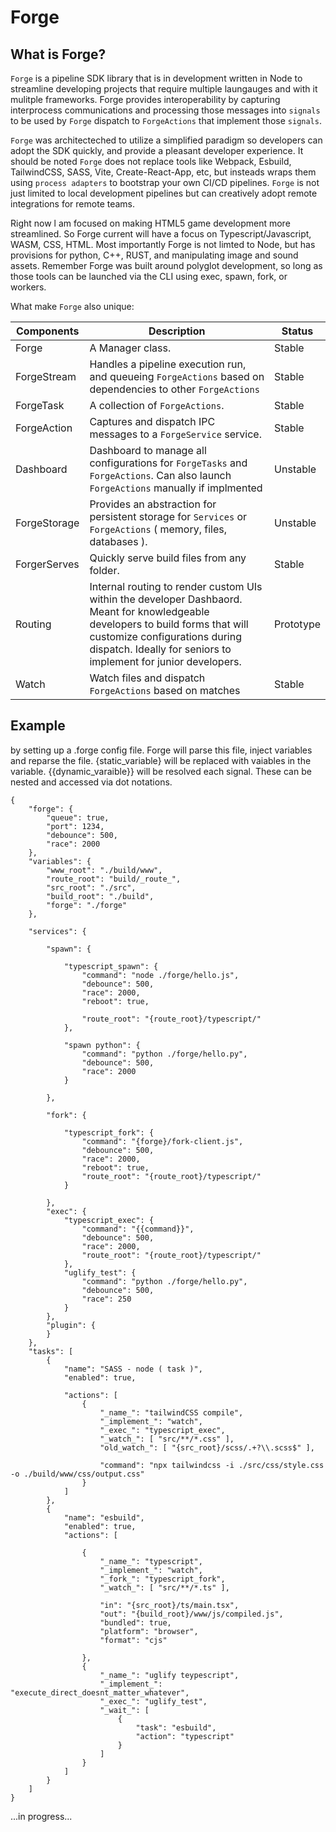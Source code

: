 # Forge

## What is Forge? 

`Forge` is a pipeline SDK library that is in development written in Node to streamline developing projects that require multiple laungauges and with it mulitple frameworks. Forge provides interoperability by capturing interprocess communications and processing those messages into `signals` to be used by `Forge` dispatch to `ForgeActions` that implement those `signals`.

`Forge` was architecteched to utilize a simplified paradigm so developers can adopt the SDK quickly, and provide a pleasant developer experience. It should be noted `Forge` does not replace tools like Webpack, Esbuild, TailwindCSS, SASS, Vite, Create-React-App, etc, but insteads wraps them using `process adapters` to bootstrap your own CI/CD pipelines. `Forge` is not just limited to local development pipelines but can creatively adopt remote integrations for remote teams.

Right now l am focused on making HTML5 game development more streamlined. So Forge current will have a focus on Typescript/Javascript, WASM, CSS, HTML. Most importantly Forge is not limted to Node, but has provisions for python, C++, RUST, and manipulating image and sound assets. Remember Forge was built around polyglot development, so long as those tools can be launched via the CLI using exec, spawn, fork, or workers.

What make `Forge` also unique:

| Components | Description | Status |
| ------ | ------ | ----- |
| Forge | A Manager class.  | Stable |
| ForgeStream | Handles a pipeline execution run, and queueing `ForgeActions` based on dependencies to other `ForgeActions` | Stable |
| ForgeTask | A collection of `ForgeActions`. | Stable |
| ForgeAction | Captures and dispatch IPC messages to a `ForgeService` service.  | Stable |
| Dashboard | Dashboard to manage all configurations for `ForgeTasks` and `ForgeActions`. Can also launch `ForgeActions` manually if implmented | Unstable |
| ForgeStorage | Provides an abstraction for persistent storage for `Services` or `ForgeActions` ( memory, files, databases ). | Unstable |
| ForgerServes | Quickly serve build files from any folder. | Stable |
| Routing | Internal routing to render custom UIs within the developer Dashbaord. Meant for knowledgeable developers to build forms that will customize configurations during dispatch. Ideally for seniors to implement for junior developers. | Prototype |
| Watch | Watch files and dispatch `ForgeActions` based on matches | Stable |

## Example

by setting up a .forge config file. Forge will parse this file, inject variables and reparse the file. {static_variable} will be replaced with vaiables in the variable. {{dynamic_varaible}} will be resolved each signal. These can be nested and accessed via dot notations.

```
{
    "forge": {
        "queue": true,
        "port": 1234,
        "debounce": 500,
        "race": 2000
    },
    "variables": {
        "www_root": "./build/www",
        "route_root": "build/_route_",
        "src_root": "./src",
        "build_root": "./build",
        "forge": "./forge"
    },

    "services": {

        "spawn": {

            "typescript_spawn": {
                "command": "node ./forge/hello.js",
                "debounce": 500,
                "race": 2000,
                "reboot": true,

                "route_root": "{route_root}/typescript/"
            },

            "spawn python": {
                "command": "python ./forge/hello.py",
                "debounce": 500,
                "race": 2000
            }
            
        },

        "fork": {

            "typescript_fork": {
                "command": "{forge}/fork-client.js",
                "debounce": 500,
                "race": 2000,
                "reboot": true,
                "route_root": "{route_root}/typescript/"
            }
            
        },
        "exec": {
            "typescript_exec": {
                "command": "{{command}}",
                "debounce": 500,
                "race": 2000,
                "route_root": "{route_root}/typescript/"
            },
            "uglify_test": {
                "command": "python ./forge/hello.py",
                "debounce": 500,
                "race": 250
            }
        },
        "plugin": {
        }
    },
    "tasks": [
        {
            "name": "SASS - node ( task )",
            "enabled": true,
            
            "actions": [
                {
                    "_name_": "tailwindCSS compile",
                    "_implement_": "watch",
                    "_exec_": "typescript_exec",
                    "_watch_": [ "src/**/*.css" ],
                    "old_watch_": [ "{src_root}/scss/.+?\\.scss$" ],

                    "command": "npx tailwindcss -i ./src/css/style.css -o ./build/www/css/output.css"
                }
            ]
        },
        {
            "name": "esbuild",
            "enabled": true,
            "actions": [

                {
                    "_name_": "typescript",
                    "_implement_": "watch",
                    "_fork_": "typescript_fork",
                    "_watch_": [ "src/**/*.ts" ],

                    "in": "{src_root}/ts/main.tsx",
                    "out": "{build_root}/www/js/compiled.js",
                    "bundled": true,
                    "platform": "browser",
                    "format": "cjs"

                },
                {
                    "_name_": "uglify teypescript",
                    "_implement_": "execute_direct_doesnt_matter_whatever",
                    "_exec_": "uglify_test",
                    "_wait_": [
                        {
                            "task": "esbuild",
                            "action": "typescript"
                        }
                    ]
                }
            ]
        }
    ]
}
```
...in progress...